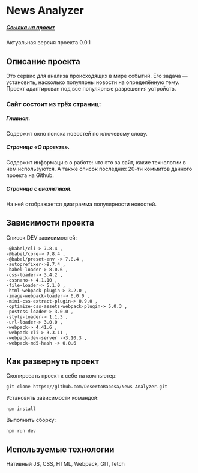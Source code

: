 # News Analyzer

##### [Ссылка на проект](https://desertoraposa.github.io/News-Analyzer/) 

Актуальная версия проекта 0.0.1

## Описание проекта

Это сервис для анализа происходящих в мире событий. Его задача — установить, насколько популярны новости на определённую тему.
Проект адаптирован под все популярные разрешения устройств.

### Сайт состоит из трёх страниц:
##### Главная. 
Содержит окно поиска новостей по ключевому слову. 
##### Страница «О проекте».
Содержит информацию о работе: что это за сайт, какие технологии в нем используются. А также список последних 20-ти коммитов данного проекта на Github.
##### Страница с аналитикой. 
На ней отображается диаграмма популярности новостей.

## Зависимости проекта

Список DEV зависимостей: 

    -@babel/cli-> 7.8.4 ,
    -@babel/core-> 7.8.4 ,
    -@babel/preset-env -> 7.8.4 ,
    -autoprefixer->9.7.4 ,
    -babel-loader-> 8.0.6 ,
    -css-loader-> 3.4.2 ,
    -cssnano-> 4.1.10 ,
    -file-loader-> 5.1.0 ,
    -html-webpack-plugin-> 3.2.0 ,
    -image-webpack-loader-> 6.0.0 ,
    -mini-css-extract-plugin-> 0.9.0 ,
    -optimize-css-assets-webpack-plugin-> 5.0.3 ,
    -postcss-loader-> 3.0.0 ,
    -style-loader-> 1.1.3 ,
    -url-loader-> 3.0.0 ,
    -webpack-> 4.41.6 ,
    -webpack-cli-> 3.3.11 ,
    -webpack-dev-server ->3.10.3 ,
    -webpack-md5-hash -> 0.0.6

## Как развернуть проект

Cкопировать проект к себе на компьютер: 

    git clone https://github.com/DesertoRaposa/News-Analyzer.git 

Установить зависимости командой: 

    npm install

Выполнить сборку:
    
    npm run dev

## Используемые технологии
Нативный JS, CSS, HTML, Webpack, GIT, fetch

